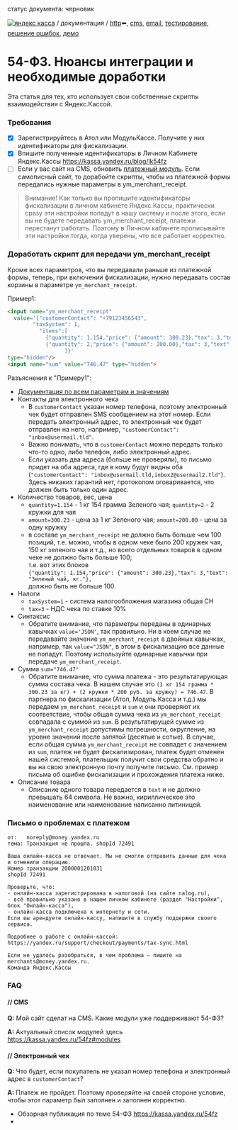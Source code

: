 статус документа: черновик

[![яндекс касса](/i/yakassalogo.png "Яндекс Касса")](https://kassa.yandex.ru) / документация / [http](/demo/010%20интеграция%20для%20самописных%20сайтов.md):arrow_left:, [cms](/demo/011%20интеграция%20для%20CMS%20и%20SaaS.md), [email](/010%20интеграция%20email.md), [тестирование](/demo/030%20тестирование.md), [решение ошибок](/demo/031%20решение%20ошибок.md), [демо](/demo/032%20демо%20стенд.md)

54-ФЗ. Нюансы интеграции и необходимые доработки
================================================

Эта статья для тех, кто использует свои собственные скрипты взаимодействия с Яндекс.Кассой.

### Требования
- [x] Зарегистрируйтесь в Атол или МодульКассе. Получите у них идентификаторы для фискализации.
- [x] Впишите полученные идентификаторы в Личном Кабинете Яндекс.Кассы https://kassa.yandex.ru/blog/lk54fz
- [ ] Если у вас сайт на CMS, обновить [платежный модуль](https://kassa.yandex.ru/54fz#modules). Если самописный сайт, то дорабойте скрипты, чтобы из платежной формы передались нужные параметры в ym_merchant_receipt.

> Внимание! Как только вы пропишите идентификаторы фискализации в личном кабинете Яндекс.Кассы, практически сразу эти настройки попадут в нашу систему и после этого, если вы не будете передавать ym_merchant_receipt, платежи перестанут работать. Поэтому в Личном кабинете прописывайте эти настройки тогда, когда уверены, что все работает корректно.

### Доработать скрипт для передачи ym_merchant_receipt

Кроме всех параметров, что вы передавали раньше из платежной формы, теперь, при включении фискализации, нужно передавать состав корзины в параметре `ym_merchant_receipt`.

Пример1:
```html
<input name="ym_merchant_receipt"
  value='{"customerContact": "+79123456543",
        "taxSystem": 1,
          "items":[
            {"quantity": 1.154,"price": {"amount": 300.23},"tax": 3,"text": "Зеленый чай, кг."},
            {"quantity": 2,"price": {"amount": 200.00},"tax": 3,"text": "Кружка для чая, шт."}
                  ]}'
type="hidden"/>
<input name="sum" value="746.47" type="hidden">
```
Разъяснения к "Примеру1":
  * [Документация по всем параметрам и значениям](https://tech.yandex.ru/money/doc/payment-solution/payment-form/payment-form-receipt-docpage/)
* Контакты для электронного чека
  * В `customerContact` указан номер телефона, поэтому электронный чек будет отправлен SMS сообщением на этот номер. Если передать электронный адрес, то электронный чек будет отправлен на него, например, `"customerContact": "inbox@usermail.tld"`.
  * Важно понимать, что   в `customerContact` можно передать только что-то одно, либо телефон, либо электронный адрес.
  * Если указать два адреса (больше не проверяли), то письмо придет на оба адреса, где в кому будут видны оба (`"customerContact": "inbox@usermail.tld,inbox2@usermail2.tld"`). Здесь никаких гарантий нет, протоколом оговаривается, что должен быть только один адрес.
* Количество товаров, вес, цена
  * `quantity=1.154` - 1 кг 154 грамма Зеленого чая; `quantity=2` - 2 кружки для чая
  * `amount=300.23` - цена за 1 кг Зеленого чая; `amount=200.00` - цена за одну кружку
  * в составе `ym_merchant_receipt` не должно быть больше чем 100 позиций, т.е. можно, чтобы в одном чеке было 200 кружек чая, 150 кг зеленого чая и т.д., но всего отдельных товаров в одном чеке не должно быть больше 100;  
  т.е. вот этих блоков  
  `{"quantity": 1.154,"price": {"amount": 300.23},"tax": 3,"text": "Зеленый чай, кг."},`  
  должно быть не больше 100.
* Налоги
  * `taxSystem=1` - система налогообложения магазина общая СН
  * `tax=3` - НДС чека по ставке 10%
* Синтаксис
  * Обратите внимание, что параметры переданы в одинарных кавычках `value='JSON'`, так правильно. Ни в коем случае не передавайте значение `ym_merchant_receipt` в двойных кавычках, например, так `value="JSON"`, в этом в фискализацию все данные не попадут. Поэтому используйте одинарные кавычки при передаче `ym_merchant_receipt`.
* Сумма `sum="746.47"`
  * Обратите внимание, что сумма платежа - это результатирующая сумма состава чека. В нашем случае это `(1 кг 154 грамма * 300.23 за кг) + (2 кружки * 200 руб. за кружку) = 746.47`. В партнера по фискализации (Атол, Модуль.Касса и т.д.) мы передаем `ym_merchant_receipt` и `sum` и они проверяют их соответствие, чтобы общая сумма чека из `ym_merchant_receipt` совпадала с суммой из `sum`. В результатирущей сумме из `ym_merchant_receipt` допустимы погрешности, округление, на уровне значений после запятой (десятые и сотые). В случае, если общая сумма `ym_merchant_receipt` не совпадет с значением из `sum`, платеж не будет фискализирован, платеж будет отменен нашей системой, плательщик получит свои средства обратно и вы на свою электронную почту получите письмо. См. пример письма об ошибке фискализации и прохождения платежа ниже.
* Описание товара
  * Описание одного товара передается в `text` и не должно превышать 64 символа. Не важно, кириллическое это наименование или наименование написанно литиницей.
<!--
* Учитывайте то, что все значение обрабатываются функцией URL Encode, а значит, например, если передать кириллическое значение, то один кириллический символ будет преобразован в 6 (буква "Ё" после обработки функцией URL Encode преобразиться в 6 символов "%D0%81").
-->
  
### Письмо о проблемах с платежом

```
от:   noreply@money.yandex.ru
тема: Транзакция не прошла. shopId 72491

Ваша онлайн-касса не отвечает. Мы не смогли отправить данные для чека и отменили операцию.
Номер транзакции 2000001201031
shopId 72491

Проверьте, что:
- онлайн-касса зарегистрирована в налоговой (на сайте nalog.ru),
- всё правильно указано в нашем личном кабинете (раздел "Настройки", блок "Онлайн-касса"),
- онлайн-касса подключена к интернету и сети.
Если вы арендуете онлайн-кассу, напишите в службу поддержки своего сервиса.

Подробнее о работе с онлайн-кассой: https://yandex.ru/support/checkout/payments/tax-sync.html

Если не удалось разобраться, в чем проблема — пишите на merchants@money.yandex.ru.
Команда Яндекс.Кассы
```

### FAQ

#### // CMS

**Q:** Мой сайт сделат на CMS. Какие модули уже поддерживают 54-ФЗ?

**A:** Актуальный список модулей здесь https://kassa.yandex.ru/54fz#modules

#### // Электронный чек

**Q:** Что будет, если покупатель не указал номер телефона и электронный адрес в `customerContact`?

**A:** Платеж не пройдет. Поэтому проверяйте на своей стороне условие, чтобы этот параметр был заполнен и заполнен корректно.


* Обзорная публикация по теме 54-ФЗ https://kassa.yandex.ru/54fz
* 
<!-- https://journal.tinkoff.ru/slozhno/online-kkt/ -->
